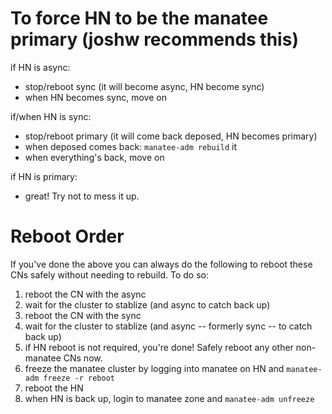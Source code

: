 # To force HN to be the manatee primary (joshw recommends this)

if HN is async:
  * stop/reboot sync (it will become async, HN become sync)
  * when HN becomes sync, move on

if/when HN is sync:
  * stop/reboot primary (it will come back deposed, HN becomes primary)
  * when deposed comes back: `manatee-adm rebuild` it
  * when everything's back, move on

if HN is primary:
  * great! Try not to mess it up.


# Reboot Order

If you've done the above you can always do the following to reboot these CNs
safely without needing to rebuild. To do so:

 1. reboot the CN with the async
 2. wait for the cluster to stablize (and async to catch back up)
 3. reboot the CN with the sync
 4. wait for the cluster to stablize (and async -- formerly sync -- to catch back up)
 5. if HN reboot is not required, you're done! Safely reboot any other non-manatee CNs now.
 6. freeze the manatee cluster by logging into manatee on HN and `manatee-adm freeze -r reboot`
 7. reboot the HN
 8. when HN is back up, login to manatee zone and `manatee-adm unfreeze`



